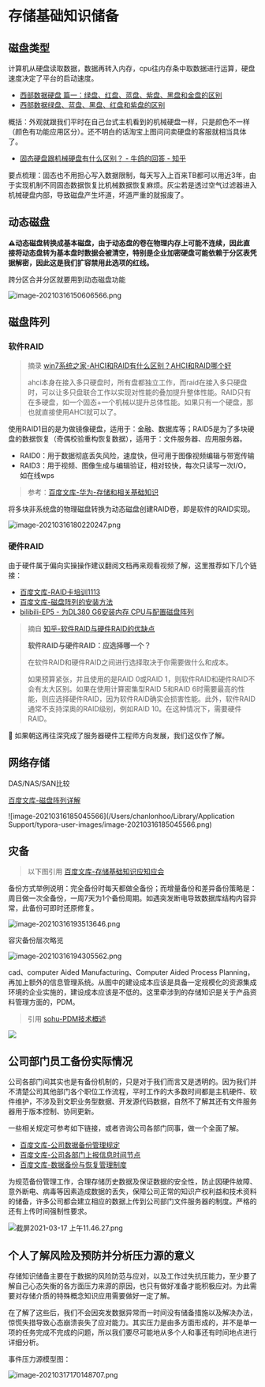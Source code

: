 # 存储基础知识储备

## 磁盘类型

计算机从硬盘读取数据，数据再转入内存，cpu往内存条中取数据进行运算，硬盘速度决定了平台的启动速度。

* [西部数据硬盘 篇一：绿盘、红盘、蓝盘、紫盘、黑盘和金盘的区别](https://post.smzdm.com/p/aoow85z7/)
* [西部数据绿盘、蓝盘、黑盘、红盘和紫盘的区别](http://m.lotpc.com/yjzs/3954.html)

概括：外观就跟我们平时在自己台式主机看到的机械硬盘一样，只是颜色不一样（颜色有功能应用区分）。还不明白的话淘宝上图问问卖硬盘的客服就相当具体了。

* [固态硬盘跟机械硬盘有什么区别？ - 牛鸽的回答 - 知乎 ](https://www.zhihu.com/question/267340678/answer/1286482914)

要点梳理：固态也不用担心写入数据限制，每天写入上百来TB都可以用近3年，由于实现机制不同固态数据恢复比机械数据恢复麻烦。灰尘若是透过空气过滤器进入机械硬盘内部，导致磁盘产生坏道，坏道严重的就报废了。

## 动态磁盘

**⚠️动态磁盘转换成基本磁盘，由于动态盘的卷在物理内存上可能不连续，因此直接将动态盘转为基本盘时数据会被清空，特别是企业加密硬盘可能依赖于分区表凭据解密，因此这是我们扩容禁用此选项的红线。**

跨分区合并分区就要用到动态磁盘功能

![image-20210316150606566.png](https://i.loli.net/2021/03/17/5I6Tloc7Gy2AsgQ.png)

## 磁盘阵列

### 软件RAID

> 摘录 [win7系统之家-AHCI和RAID有什么区别？AHCI和RAID哪个好](http://www.winwin7.com/jc/anzhuang-21458.html)
>
> ahci本身在接入多只硬盘时，所有盘都独立工作，而raid在接入多只硬盘时，可以让多只盘联合工作以实现对性能的叠加提升整体性能。RAID只有在多硬盘，如一个固态+一个机械以提升总体性能。如果只有一个硬盘，那也就直接使用AHCI就可以了。

使用RAID1目的是为做镜像硬盘，适用于：金融、数据库等；RAID5是为了多块硬盘的数据恢复（奇偶校验重构恢复数据），适用于：文件服务器、应用服务器。

* RAID0：用于数据彻底丢失风险，速度快，但可用于图像视频编辑与带宽传输
* RAID3：用于视频、图像生成与编辑验证，相对较快，每次只读写一次I/O，如在线wps

> 参考：[百度文库-华为-存储和相关基础知识](https://wenku.baidu.com/view/4966c40226fff705cd170a12.html)

将多块非系统盘的物理磁盘转换为动态磁盘创建RAID卷，即是软件的RAID实现。

![image-20210316180220247.png](https://i.loli.net/2021/03/17/IZf86FNPEgs4i7r.png)

### 硬件RAID

由于硬件属于偏向实操操作建议翻阅文档再来观看视频了解，这里推荐如下几个链接：

* [百度文库-RAID卡培训1113](https://wenku.baidu.com/view/40ecca401eb91a37f1115cde.html?rec_flag=default)
* [百度文库-磁盘阵列的安装方法](https://wenku.baidu.com/view/2919cf18842458fb770bf78a6529647d26283472.html)
* [bilibili-EP5 - 为DL380 G6安装内存 CPU与配置磁盘阵列](https://www.bilibili.com/video/BV1Bx411e76F)

> 摘自 [知乎-软件RAID与硬件RAID的优缺点](https://zhuanlan.zhihu.com/p/149145016)
>
> **软件RAID与硬件RAID：应选择哪一个？**
>
> 在软件RAID和硬件RAID之间进行选择取决于你需要做什么和成本。
>
> 如果预算紧张，并且使用的是RAID 0或RAID 1，则软件RAID和硬件RAID不会有太大区别。如果在使用计算密集型RAID 5和RAID 6时需要最高的性能，则应选择硬件RAID，因为软件RAID确实会损害性能。此外，软件RAID通常不支持深奥的RAID级别，例如RAID 10。在这种情况下，需要硬件RAID。

🔦 如果朝这再往深究成了服务器硬件工程师方向发展，我们这仅作了解。

## 网络存储

DAS/NAS/SAN比较

[百度文库-磁盘阵列详解](https://wenku.baidu.com/view/83fb4ac6bb4cf7ec4afed0ce.html)

![image-20210316185045566](/Users/chanlonhoo/Library/Application Support/typora-user-images/image-20210316185045566.png)

## 灾备

> 以下图引用 [百度文库-存储基础知识应知应会](https://wenku.baidu.com/view/296cbbde0b4e767f5acfceef.html)

备份方式举例说明：完全备份时每天都做全备份；而增量备份和差异备份策略是：周日做一次全备份，一周7天为1个备份周期。如遇突发断电导致数据库结构内容异常，此备份可即时还原修复。

![image-20210316193513646.png](https://i.loli.net/2021/03/17/fuo94nx7Q3OE6Xv.png)

容灾备份层次略览

![image-20210316194305562.png](https://i.loli.net/2021/03/17/yjphWSGk1LUFzi2.png)

cad、computer Aided Manufacturing、Computer Aided Process Planning，再加上额外的信息管理系统。从图中的建设成本应该是具备一定规模化的资源集成环境的企业实施的，建设成本应该是不低的。这里牵涉到的存储知识是关于产品资料管理方面的，PDM。

> 引用 [sohu-PDM技术概述 ](https://www.sohu.com/a/259032684_100193655)

![](https://i.loli.net/2021/03/17/VL3CzTcj48ukP6m.jpg)

## 公司部门员工备份实际情况

公司各部门间其实也是有备份机制的，只是对于我们而言又是透明的。因为我们并不清楚公司其他部门各个职位工作流程，平时工作的大多数时间都是主机硬件、软件维护，不涉及到文职业务型数据、开发源代码数据，自然不了解其还有文件服务器用于版本控制、协同更新。

一些相关规定可参考如下链接，或者咨询公司各部门同事，做一个全面了解。

* [百度文库-公司数据备份管理规定](https://wenku.baidu.com/view/f73de79a824d2b160b4e767f5acfa1c7aa00828a.html)
* [百度文库-公司各部门上报信息时间节点](https://wenku.baidu.com/view/661faa1054270722192e453610661ed9ad515570.html)
* [百度文库-数据备份与恢复管理制度](https://wenku.baidu.com/view/55832393a78da0116c175f0e7cd184254b351ba4.html)

为规范备份管理工作，合理存储历史数据及保证数据的安全性，防止因硬件故障、意外断电、病毒等因素造成数据的丢失，保障公司正常的知识产权利益和技术资料的储备，许多公司都会建立相应的数据上传到公司部门文件服务器的制度。严格的还有上传时间强制性要求。


![截屏2021-03-17 上午11.46.27.png](https://i.loli.net/2021/03/17/SQ8vth692sRfdOa.png)

## 个人了解风险及预防并分析压力源的意义

存储知识储备主要在于数据的风险防范与应对，以及工作过失抗压能力，至少要了解自己心态失衡的各方面压力来源的原因，也只有做好准备才能积极应对。为此需要对存储介质的特殊概念知识应用需要做好一定了解。

在了解了这些后，我们不会因突发数据异常而一时间没有储备措施以及解决办法，惊慌失措导致心态崩溃丧失了应对能力。其实压力是由多方面形成的，并不是单一项的任务完成不完成的问题，所以我们要尽可能地从多个人和事还有时间地点进行详细分析。

事件压力源模型图：

![image-20210317170148707.png](https://i.loli.net/2021/03/17/fqCc9WxX5K7Uy8P.png)

